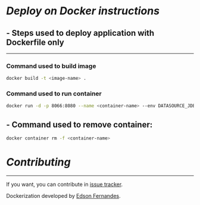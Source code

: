 # _Deploy on Docker instructions_

## - Steps used to deploy application with Dockerfile only

---
### Command used to build image
```bash
docker build -t <image-name> .
```

### Command used to run container
```bash
docker run -d -p 8066:8080 --name <container-name> --env DATASOURCE_JDBC=<url> --env DATASOURCE_USERNAME=<username> --env DATASOURCE_PASSWORD=<password> <image-name>
```

## - Command used to remove container:

```bash
docker container rm -f <container-name>
```

# _Contributing_

---

If you want, you can contribute in
[issue tracker](https://github.com/wda-trainee/startuplog-frontend/issues/new/choose).

Dockerization developed by
[Edson Fernandes](https://github.com/edsonfsousa).
